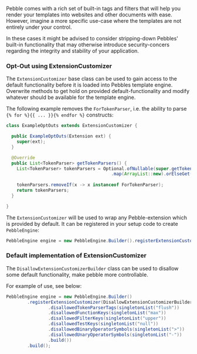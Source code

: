 ---
---

Pebble comes with a rich set of built-in tags and filters that will help you render your templates into  websites and other documents with ease. However, imagine a more specific use-case where the templates are not entirely under your control.

In these cases it might be advised to consider stripping-down Pebbles' built-in functionality that may otherwise introduce security-concers regarding the integrity and stability of your application.

### Opt-Out using ExtensionCustomizer

The `ExtensionCustomizer` base class can be used to gain access to the default functionality before it is loaded into Pebbles template engine. Overwrite methods to get hold on provided default-functionality and modify whatever should be available for the template engine.

The following example removes the `ForTokenParser`, i.e. the ability to parse `{% for %}{{ ... }}{% endfor %}` constructs:

```java
class ExampleOptOuts extends ExtensionCustomizer {

  public ExampleOptOuts(Extension ext) {
    super(ext);
  }

  @Override
  public List<TokenParser> getTokenParsers() {
    List<TokenParser> tokenParsers = Optional.ofNullable(super.getTokenParsers())
                                        .map(ArrayList::new).orElseGet(ArrayList::new);
      
    tokenParsers.removeIf(x -> x instanceof ForTokenParser);
    return tokenParsers;
  }

}
```

The `ExtensionCustomizer` will be used to wrap any Pebble-extension which is provided by default. It can be registered in your setup code to create `PebbleEngine`:

```java
PebbleEngine engine = new PebbleEngine.Builder().registerExtensionCustomizer(ExampleOptOuts::new).build();
```

### Default implementation of ExtensionCustomizer

The `DisallowExtensionCustomizerBuilder` class can be used to disallow some default functionality, make pebble more controllable.

For example of use, see below:

```java
PebbleEngine engine = new PebbleEngine.Builder()
        .registerExtensionCustomizer(DisallowExtensionCustomizerBuilder.builder()
                .disallowedTokenParserTags(singletonList("flush"))
                .disallowedFunctionKeys(singletonList("max"))
                .disallowedFilterKeys(singletonList("upper"))
                .disallowedTestKeys(singletonList("null"))
                .disallowedBinaryOperatorSymbols(singletonList(">"))
                .disallowedUnaryOperatorSymbols(singletonList("-"))
                .build())
        .build();
```